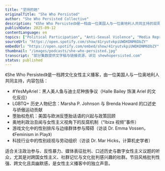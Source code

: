```yaml
---
title: "坚持的她"
originalTitle: "She Who Persisted"
author: "She Who Persisted Collective"
description: "《She Who Persisted》是一档由一位美国人与一位奥地利人共同主持的双周女性主义播客，聚焦跨文化性别议题、政治事件与边缘群体的历史。节目内容涵盖堕胎权、游戏文化、科技行业性别歧视、LGBTQ+历史与媒体表征批判，风格犀利、幽默且具批判性，强调跨国女性主义视角与社群记忆。Spotify 评分为 5.0（1 条评论），为欧洲与北美女性主义对话的独立平台。"
publishDate: 2025-09-12
contentLanguage: en
topics: ["Political Participation", "Anti-Sexual Violence", "Media Representation Critique", "Oral History", "Digital Feminism"]
sourceUrl: "https://open.spotify.com/show/41ryutvkpiUWDKDNM6DbZY"
embedUrl: "https://open.spotify.com/embed/show/41ryutvkpiUWDKDNM6DbZY"
thumbnail: "/images/podcasts/she-who-persisted.jpg"
transcript: "部分集数提供文字稿与链接资源，详见 shewhopersisted.com"
status: published
---
```


《She Who Persisted》是一档跨文化女性主义播客，由一位美国人与一位奥地利人共同主持，内容包括：

- #YesMyAriel：黑人美人鱼与迪士尼种族争议（Halle Bailey 饰演 Ariel 的文化反应）
- LGBTQ+ 历史人物纪念：Marsha P. Johnson 与 Brenda Howard 的口述史与骄傲运动贡献
- 堕胎权危机：美国与欧洲反堕胎话语的兴起与政策回顾
- 奥地利政治丑闻与女性主义视角下的反腐机制（“Ibiza 视频”事件）
- 游戏文化中的性别排斥与边缘群体参与障碍（访谈 Dr. Emma Vossen，《Feminism in Play》）
- 科技行业中的性别歧视与劳动组织（访谈 Dr. Mar Hicks，计算机史学者）

适合关注政治参与、反性暴力、媒体表征批判、口述历史与数字女性主义议题的听众，尤其是对跨国女性主义、社群记忆与文化批判感兴趣的社群。节目风格批判性强、跨文化且具幽默感，是女性主义播客中的独立声音。
